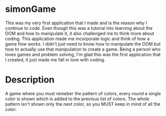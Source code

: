 # simonGame

This was my very first application that I made and is the reason why I continue to code. Even though this was a tutorial into learning about the DOM and how to manipulate it, it also challenged me to think more about coding. This application made me incorporate logic and think of how a game flow works. I didn't just need to know how to manipulate the DOM but how to actually use that manipulation to create a game. 
Being a person who loves games and problem solving, I'm glad this was the first application that I created, it just made me fall in love with coding. 

# Description
A game where you must remeber the pattern of colors, every round a single color is shown which is added to the previous list of colors. The whole pattern isn't shown only the next color, so you MUST keep in mind of all the color. 


